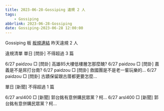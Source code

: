 ```yaml
---
title: 2023-06-28-Gossiping 違規 2 人
tags:
    - Gossiping
abbrlink: 2023-06-28-Gossiping
date: Gossiping-2023-06-28 12:00:00
---
```

Gossiping 板 [板規連結](https://www.ptt.cc/bbs/Gossiping/M.1637425085.A.07D.html)
昨天違規 2 人
<!-- more -->

違規清單
單日 [問卦] 不得超過 3 篇

6/27 paidzou □ [問卦] 高雄85大樓低樓層怎那麼醜?
6/27 paidzou □ [問卦] 嘉義是不是屌打台南?
6/27 paidzou □ [問卦] 救國團是不是老一輩玩樂的…
6/27 paidzou □ [問卦] 古蹟保留跟古厝都更要怎麼…

單日 [新聞] 不得超過 1 篇

6/27 arsl400 □ [新聞] 郭台銘有意併購民眾黨？柯…
6/27 arsl400 □ [新聞] 郭台銘有意併購民眾黨？柯…